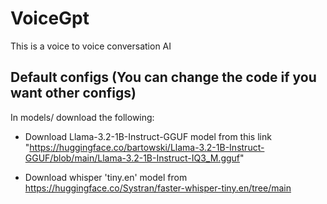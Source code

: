 # VoiceGpt

This is a voice to voice conversation AI

## Default configs (You can change the code if you want other configs)

In models/ download the following:
  - Download Llama-3.2-1B-Instruct-GGUF	model from this link "https://huggingface.co/bartowski/Llama-3.2-1B-Instruct-GGUF/blob/main/Llama-3.2-1B-Instruct-IQ3_M.gguf"
  
  - Download whisper 'tiny.en' model from https://huggingface.co/Systran/faster-whisper-tiny.en/tree/main